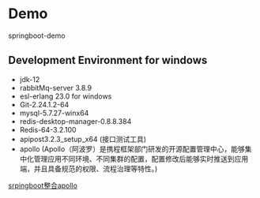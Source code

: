 # Demo
springboot-demo
## Development Environment for windows
* jdk-12
* rabbitMq-server 3.8.9 
* esl-erlang 23.0 for windows
* Git-2.24.1.2-64
* mysql-5.7.27-winx64
* redis-desktop-manager-0.8.8.384
* Redis-64-3.2.100
* apipost3.2.3_setup_x64 (接口测试工具)  
* apollo (Apollo（阿波罗）是携程框架部门研发的开源配置管理中心，能够集中化管理应用不同环境、不同集群的配置，配置修改后能够实时推送到应用端，并且具备规范的权限、流程治理等特性。)








[srpingboot整合apollo](https://blog.csdn.net/qq_36323348/article/details/109727411)



